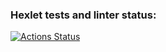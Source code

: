 ### Hexlet tests and linter status:
[![Actions Status](https://github.com/Haliont/devops-for-programmers-project-lvl1/workflows/hexlet-check/badge.svg)](https://github.com/Haliont/devops-for-programmers-project-lvl1/actions)